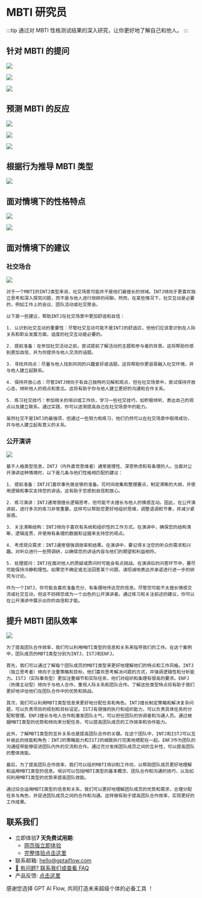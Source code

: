 # MBTI 研究员

:::tip
通过对 MBTI 性格测试结果的深入研究，让你更好地了解自己和他人。
:::

## 针对 MBTI 的提问

![](./img/10-mbtiResearcher/2023-09-23-img-11-GPT%20AI%20Flow-demo-mbtiResearcher.gif)

![](./img/10-mbtiResearcher/2023-09-23-img-12-GPT%20AI%20Flow-demo-mbtiResearcher.gif)

![](./img/10-mbtiResearcher/2023-09-23-img-13-GPT%20AI%20Flow-demo-mbtiResearcher.gif)

## 预测 MBTI 的反应

![](./img/10-mbtiResearcher/2023-09-23-img-14-GPT%20AI%20Flow-demo-mbtiResearcher.gif)

![](./img/10-mbtiResearcher/2023-09-23-img-15-GPT%20AI%20Flow-demo-mbtiResearcher.gif)

![](./img/10-mbtiResearcher/2023-09-23-img-16-GPT%20AI%20Flow-demo-mbtiResearcher.gif)

## 根据行为推导 MBTI 类型

![](./img/10-mbtiResearcher/2023-09-23-img-17-GPT%20AI%20Flow-demo-mbtiResearcher.gif)

## 面对情境下的性格特点

![](./img/10-mbtiResearcher/2023-09-23-img-18-GPT%20AI%20Flow-demo-mbtiResearcher.gif)

![](./img/10-mbtiResearcher/2023-09-23-img-19-GPT%20AI%20Flow-demo-mbtiResearcher.gif)

## 面对情境下的建议

### 社交场合

![](./img/10-mbtiResearcher/2023-09-23-img-20-GPT%20AI%20Flow-demo-mbtiResearcher.gif)

```text
对于一个MBTI的INTJ类型来说，社交场景可能并不是他们最擅长的领域。INTJ倾向于更喜欢独立思考和深入探究问题，而不是与他人进行琐碎的闲聊。然而，在某些情况下，社交互动是必要的，例如工作上的会议、团队活动或社交聚会。

以下是一些建议，帮助INTJ在社交场景中更加舒适和自信：

1. 认识到社交互动的重要性：尽管社交互动可能不是INTJ的舒适区，但他们应该意识到在人际关系和职业发展方面，适度的社交互动是必要的。

2. 提前准备：在参加社交活动之前，尝试提前了解活动的主题和参与者的背景。这将帮助你感到更加自信，并为你提供与他人交流的话题。

3. 寻找共同点：尽量与他人找到共同的兴趣爱好或话题。这将帮助你更容易融入社交环境，并与他人建立起联系。

4. 保持开放心态：尽管INTJ倾向于有自己独特的见解和观点，但在社交场景中，尝试保持开放心态，倾听他人的观点和意见。这将有助于你与他人建立更好的沟通和合作关系。

5. 练习社交技巧：参加相关的培训或工作坊，学习一些社交技巧，如积极倾听、表达自己的观点以及建立联系。通过实践，你可以逐渐提高自己在社交场景中的能力。

虽然社交不是INTJ的最强项，但通过一些努力和练习，他们仍然可以在社交场景中取得成功，并与他人建立起有意义的关系。
```

### 公开演讲

![](./img/10-mbtiResearcher/2023-09-23-img-21-GPT%20AI%20Flow-demo-mbtiResearcher.gif)

```text
基于人格类型信息，INTJ（内外直觉思维者）通常是理性、深思熟虑和有条理的人。当面对公开演讲这种情境时，以下是几条与他们性格相匹配的建议：

1. 提前准备：INTJ们喜欢事先做足够的准备。花时间收集和整理要点，制定清晰的大纲，并使用逻辑和事实支持您的讲话。这有助于您感到自信和放心。

2. 练习演讲：INTJ通常很擅长逻辑思考，但可能不太擅长与他人的情感互动。因此，在公开演讲前，进行多次的练习非常重要。这样可以帮助您更好地组织思维，调整语调和节奏，并减少紧张感。

3. 关注清晰结构：INTJ倾向于喜欢有系统和组织性的工作方式。在演讲中，确保您的结构清晰，逻辑连贯，并使用有条理的数据和证据来支持您的观点。

4. 考虑观众需求：INTJ通常很强调效率和结果。在演讲中，要记得关注您的听众的需求和兴趣。对听众进行一些预调研，以确保您的讲话内容与他们的期望和利益相符。

5. 处理提问：INTJ在面对他人的质疑或质问时可能会有点挑战。在演讲后的问答环节中，要尽可能保持冷静和理性。如果您不确定或无法回答某个问题，请坦诚地表达并承诺进行进一步的研究与讨论。

作为一个INTJ，你可能会喜欢准备充分、有条理地传达您的信息。尽管您可能不太擅长情感交流或社交互动，但这不妨碍您成为一个出色的公开演讲者。通过练习和关注前述的建议，你可以在公开演讲中展示出你的自信和才能。
```

## 提升 MBTI 团队效率

![](./img/10-mbtiResearcher/2023-09-23-img-22-GPT%20AI%20Flow-demo-mbtiResearcher.gif)

```text
为了提高团队合作效率，我们可以利用MBTI类型的信息和关系来指导我们的工作。在这个案例中，团队成员的MBTI类型分别为INTJ，ISTJ和ENFJ。

首先，我们可以通过了解每个团队成员的MBTI类型来更好地理解他们的特点和工作风格。INTJ（独立思考者）倾向于注重策略和目标，他们喜欢思考解决问题的方式，并强调逻辑性和分析能力。ISTJ（实际事务型）更加注重细节和实际任务，他们对组织和条理有很高的要求。ENFJ（热情主动型）倾向于与他人合作，重视人际关系和团队合作。了解这些类型特点将有助于我们更好地评估他们在团队合作中的优势和挑战。

其次，我们可以利用MBTI类型信息来更好地分配任务和角色。INTJ擅长制定策略和解决复杂问题，可以负责项目的规划和目标设定。ISTJ有很强的执行和组织能力，可以负责具体任务的分配和管理。ENFJ擅长与他人合作和激发团队士气，可以担任团队的协调者和沟通人员。通过根据MBTI类型的优势和倾向来分配任务，可以提高团队成员的工作效率和协作能力。

此外，了解MBTI类型的互补关系也是提高团队合作的关键。在这个团队中，INTJ和ISTJ可以互补彼此的技能和角色：INTJ的策略能力和ISTJ的细致执行完美地搭配在一起。ENFJ作为团队的沟通纽带能够促进团队内外的交流和合作。通过充分发挥团队成员之间的互补性，可以提高团队的整体效能。

最后，为了提高团队合作效率，我们可以组织MBTI培训和工作坊，以帮助团队成员更好地理解和运用MBTI类型的信息。培训可以包括MBTI类型的基本概念、团队合作和沟通的技巧，以及如何利用MBTI类型的优势来提高团队效能。

通过综合运用MBTI类型的信息和关系，我们可以更好地理解团队成员的优势和需求，合理分配任务与角色，并促进团队成员之间的合作和沟通。这样做有助于提高团队合作效率，实现更好的工作成果。
```

## 联系我们

- 立即体验**7 天免费试用期**:
  - [网页版立即体验](https://www.app.gptaiflow.com/login)
  - [完整体验点击这里](/download)
- 联系邮箱: hello@gptaiflow.com
- [💬 有问题? 联系我们或查看 FAQ](/docs/proudct/gpt-ai-flow-guide-and-faq)
- 产品反馈: [点击这里](https://wj.qq.com/s2/13154598/1770/)

感谢您选择 GPT AI Flow, 共同打造未来超级个体的必备工具 ！
